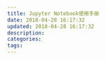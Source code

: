 ```yaml
---
title: Jupyter Notebook使用手册
date: 2018-04-28 16:17:32
updated: 2018-04-28 16:17:32
description:
categories:
tags:
---
```

